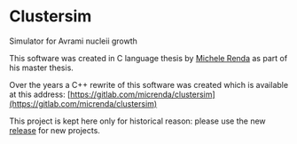 # Clustersim
Simulator for Avrami nucleii growth

This software was created in C language thesis by [Michele Renda](mailto:michele.renda@gmail.com) as part of his master thesis.

Over the years a C++ rewrite of this software was created which is available at this address:
[https://gitlab.com/micrenda/clustersim](https://gitlab.com/micrenda/clustersim)

This project is kept here only for historical reason: please use the new [release](https://gitlab.com/micrenda/clustersim) for new projects.


